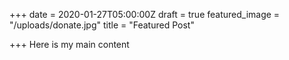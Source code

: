 +++
date = 2020-01-27T05:00:00Z
draft = true
featured_image = "/uploads/donate.jpg"
title = "Featured Post"

+++
Here is my main content